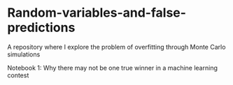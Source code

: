 # Random-variables-and-false-predictions
A repository where I explore the problem of overfitting through Monte Carlo simulations

Notebook 1: Why there may not be one true winner in a machine learning contest
